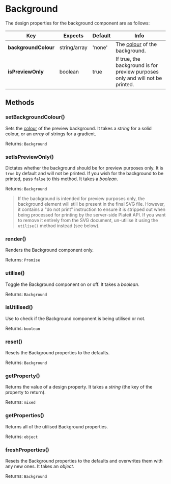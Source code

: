 # Background

The design properties for the background component are as follows:

| Key | Expects | Default | Info |
| --- | --- | --- | --- |
| **backgroundColour** | string/array | 'none' | The [colour](other/colour.md) of the background. |
| **isPreviewOnly** | boolean | true | If true, the background is for preview purposes only and will not be printed. |

## Methods <!-- {docsify-ignore} -->

### setBackgroundColour()

Sets the [colour](other/colour.md) of the preview background. It takes a *string* for a solid colour, or an *array* of strings for a gradient.

Returns: `Background`

### setIsPreviewOnly()

Dictates whether the background should be for preview purposes only. It is `true` by default and will not be printed. If you wish for the background to be printed, pass `false` to this method. It takes a *boolean*.

Returns: `Background`

> If the background is intended for preview purposes only, the background element will still be present in the final SVG file. However, it contains a "do not print" instruction to ensure it is stripped out when being processed for printing by the server-side Plateit API. If you want to remove it entirely from the SVG document, un-utilise it using the `utilise()` method instead (see below).

### render()

Renders the Background component only.

Returns: `Promise`

### utilise()

Toggle the Background component on or off. It takes a *boolean*.

Returns: `Background`

### isUtilised()

Use to check if the Background component is being utilised or not.

Returns: `boolean`

### reset()

Resets the Background properties to the defaults.

Returns: `Background`

### getProperty()

Returns the value of a design property. It takes a *string* (the key of the property to return).

Returns: `mixed`

### getProperties()

Returns all of the utilised Background properties.

Returns: `object`

### freshProperties()

Resets the Background properties to the defaults and overwrites them with any new ones. It takes an *object*.

Returns: `Background`